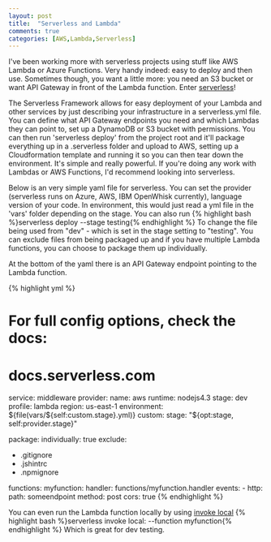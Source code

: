 ```yaml
---
layout: post
title:  "Serverless and Lambda"
comments: true
categories: [AWS,Lambda,Serverless]
---
```


I've been working more with serverless projects using stuff like AWS Lambda or Azure Functions. Very handy indeed: easy to deploy and then use. Sometimes though, you want a little more: you need an S3 bucket or want API Gateway in front of the Lambda function. Enter [serverless](https://serverless.com/)!

The Serverless Framework allows for easy deployment of your Lambda and other services by just describing your infrastructure in a serverless.yml file. You can define what API Gateway endpoints you need and which Lambdas they can point to, set up a DynamoDB or S3 bucket with permissions. You can then run 'serverless deploy' from the project root and it'll package everything up in a .serverless folder and upload to AWS, setting up a Cloudformation template and running it so you can then tear down the environment. It's simple and really powerful. If you're doing any work with Lambdas or AWS Functions, I'd recommend looking into serverless.

Below is an very simple yaml file for serverless. You can set the provider (serverless runs on Azure, AWS, IBM OpenWhisk currently), language version of your code. In environment, this would just read a yml file in the 'vars' folder depending on the stage. You can also run {% highlight bash %}serverless deploy --stage testing{% endhighlight %} To change the file being used from "dev" - which is set in the stage setting to "testing". You can exclude files from being packaged up and if you have multiple Lambda functions, you can choose to package them up individually.

At the bottom of the yaml there is an API Gateway endpoint pointing to the Lambda function.

{% highlight yml %}
# For full config options, check the docs:
#    docs.serverless.com
service: middleware
provider:
  name: aws
  runtime: nodejs4.3
  stage: dev
  profile: lambda
  region: us-east-1
  environment: ${file(vars/${self:custom.stage}.yml)}
custom:
  stage: "${opt:stage, self:provider.stage}"

package:
   individually: true
exclude:
  - .gitignore
  - .jshintrc
  - .npmignore

functions:
  myfunction:
    handler: functions/myfunction.handler
    events:
      - http:
          path: someendpoint
          method: post
          cors: true
{% endhighlight %}

 You can even run the Lambda function locally by using [invoke local](https://serverless.com/framework/docs/providers/aws/cli-reference/invoke-local/) {% highlight bash %}serverless invoke local: --function myfunction{% endhighlight %} Which is great for dev testing.